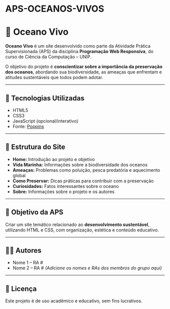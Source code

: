 # APS-OCEANOS-VIVOS

# 🌊 Oceano Vivo

**Oceano Vivo** é um site desenvolvido como parte da Atividade Prática Supervisionada (APS) da disciplina **Programação Web Responsiva**, do curso de Ciência da Computação – UNIP.

O objetivo do projeto é **conscientizar sobre a importância da preservação dos oceanos**, abordando sua biodiversidade, as ameaças que enfrentam e atitudes sustentáveis que todos podem adotar.

---

## 🚀 Tecnologias Utilizadas

- HTML5  
- CSS3  
- JavaScript (opcional/interativo)  
- Fonte: [Poppins](https://fonts.google.com/specimen/Poppins)

---

## 📁 Estrutura do Site

- **Home:** Introdução ao projeto e objetivo
- **Vida Marinha:** Informações sobre a biodiversidade dos oceanos
- **Ameaças:** Problemas como poluição, pesca predatória e aquecimento global
- **Como Preservar:** Dicas práticas para contribuir com a preservação
- **Curiosidades:** Fatos interessantes sobre o oceano
- **Sobre:** Informações sobre o projeto e os autores

---

## 🎯 Objetivo da APS

Criar um site temático relacionado ao **desenvolvimento sustentável**, utilizando HTML e CSS, com organização, estética e conteúdo educativo.

---

## 👨‍💻 Autores

- Nome 1 – RA #
- Nome 2 – RA #
*(Adicione os nomes e RAs dos membros do grupo aqui)*

---

## 📄 Licença

Este projeto é de uso acadêmico e educativo, sem fins lucrativos.
